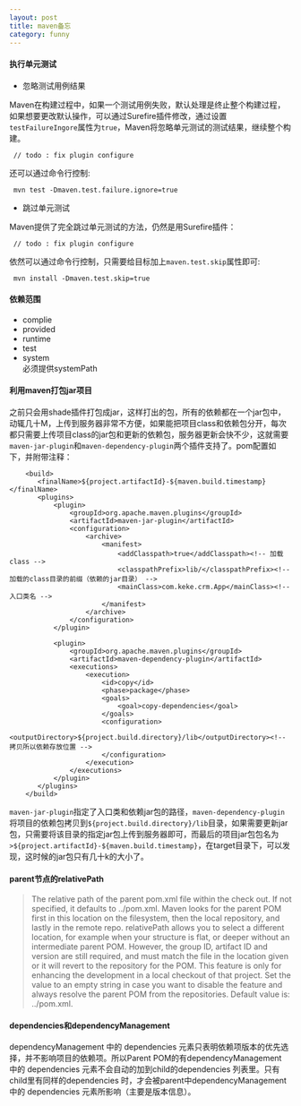 ```yaml
---
layout: post  
title: maven备忘 
category: funny  
---
```


#### 执行单元测试

 * 忽略测试用例结果
 
 Maven在构建过程中，如果一个测试用例失败，默认处理是终止整个构建过程，如果想要更改默认操作，可以通过Surefire插件修改，通过设置`testFailureIngore`属性为`true`，Maven将忽略单元测试的测试结果，继续整个构建。
 
~~~~  
 // todo : fix plugin configure  
~~~~
 
 还可以通过命令行控制:  
 
~~~~  
 mvn test -Dmaven.test.failure.ignore=true  
~~~~
 
 * 跳过单元测试
 
 Maven提供了完全跳过单元测试的方法，仍然是用Surefire插件：
 
~~~~  
 // todo : fix plugin configure  
~~~~
 
 
 依然可以通过命令行控制，只需要给目标加上`maven.test.skip`属性即可:  
 
~~~~  
 mvn install -Dmaven.test.skip=true  
~~~~
 
#### 依赖范围

 * complie
 * provided
 * runtime
 * test
 * system  
 必须提供systemPath

#### 利用maven打包jar项目

之前只会用shade插件打包成jar，这样打出的包，所有的依赖都在一个jar包中，动辄几十M，上传到服务器非常不方便，如果能把项目class和依赖包分开，每次都只需要上传项目class的jar包和更新的依赖包，服务器更新会快不少，这就需要`maven-jar-plugin`和`maven-dependency-plugin`两个插件支持了。pom配置如下，并附带注释：

~~~~  
    <build>  
       <finalName>${project.artifactId}-${maven.build.timestamp}</finalName>  
       <plugins>  
           <plugin>
               <groupId>org.apache.maven.plugins</groupId>
               <artifactId>maven-jar-plugin</artifactId>
               <configuration>
                   <archive>
                       <manifest>
                           <addClasspath>true</addClasspath><!-- 加载class -->
                           <classpathPrefix>lib/</classpathPrefix><!-- 加载的class目录的前缀（依赖的jar目录） -->
                           <mainClass>com.keke.crm.App</mainClass><!-- 入口类名 -->
                       </manifest>
                   </archive>
               </configuration>
           </plugin>

           <plugin>
               <groupId>org.apache.maven.plugins</groupId>
               <artifactId>maven-dependency-plugin</artifactId>
               <executions>
                   <execution>
                       <id>copy</id>
                       <phase>package</phase>
                       <goals>
                           <goal>copy-dependencies</goal>
                       </goals>
                       <configuration>
                           <outputDirectory>${project.build.directory}/lib</outputDirectory><!-- 拷贝所以依赖存放位置 -->
                       </configuration>
                   </execution>
               </executions>
           </plugin>
       </plugins>
    </build>

~~~~  

`maven-jar-plugin`指定了入口类和依赖jar包的路径，`maven-dependency-plugin` 将项目的依赖包拷贝到`${project.build.directory}/lib`目录，如果需要更新jar包，只需要将该目录的指定jar包上传到服务器即可，而最后的项目jar包包名为`>${project.artifactId}-${maven.build.timestamp}`，在target目录下，可以发现，这时候的jar包只有几十k的大小了。

#### parent节点的relativePath

>The relative path of the parent pom.xml file within the check out. If not specified, it defaults to ../pom.xml. Maven looks for the parent POM first in this location on the filesystem, then the local repository, and lastly in the remote repo. relativePath allows you to select a different location, for example when your structure is flat, or deeper without an intermediate parent POM. However, the group ID, artifact ID and version are still required, and must match the file in the location given or it will revert to the repository for the POM. This feature is only for enhancing the development in a local checkout of that project. Set the value to an empty string in case you want to disable the feature and always resolve the parent POM from the repositories. 
Default value is: ../pom.xml.

#### dependencies和dependencyManagement

dependencyManagement 中的 dependencies 元素只表明依赖项版本的优先选择，并不影响项目的依赖项。所以Parent POM的有dependencyManagement 中的 dependencies 元素不会自动的加到child的dependencies 列表里。只有child里有同样的dependencies 时，才会被parent中dependencyManagement 中的 dependencies 元素所影响（主要是版本信息）。



